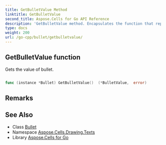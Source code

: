 ```yaml
---
title: GetBulletValue Method 
linktitle: GetBulletValue
second_title: Aspose.Cells for Go API Reference
description: 'GetBulletValue method. Encapsulates the function that represents getbulletvalue in Go.'
type: docs
weight: 200
url: /go-cpp/bullet/getbulletvalue/
---
```


## GetBulletValue function

Gets the value of bullet.

```go

func (instance *Bullet) GetBulletValue()  (*BulletValue,  error) 

```

## Remarks


## See Also

* Class [Bullet](../)
* Namespace [Aspose.Cells.Drawing.Texts](../../)
* Library [Aspose.Cells for Go](../../../)
